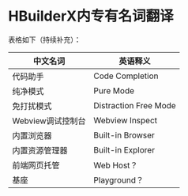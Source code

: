 # HBuilderX内专有名词翻译
表格如下（持续补充）：

|中文名词				|英语释义				|
|--					|--						|
|代码助手			|  Code Completion		|
|纯净模式			|  Pure Mode			|
|免打扰模式			|  Distraction Free Mode|
|Webview调试控制台	| Webview Inspect		|
|内置浏览器			|Built-in Browser		|
|内置资源管理器		|Built-in Explorer		|
|前端网页托管		|  Web Host？			|
|基座				|  Playground？			|